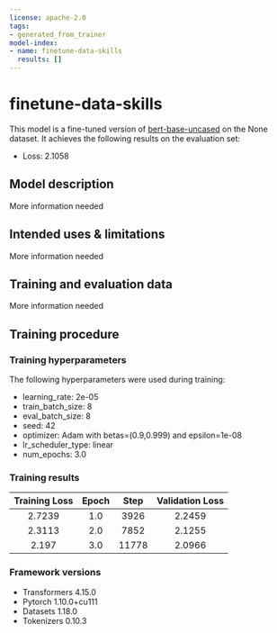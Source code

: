 ```yaml
---
license: apache-2.0
tags:
- generated_from_trainer
model-index:
- name: finetune-data-skills
  results: []
---
```


<!-- This model card has been generated automatically according to the information the Trainer had access to. You
should probably proofread and complete it, then remove this comment. -->

# finetune-data-skills

This model is a fine-tuned version of [bert-base-uncased](https://huggingface.co/bert-base-uncased) on the None dataset.
It achieves the following results on the evaluation set:
- Loss: 2.1058

## Model description

More information needed

## Intended uses & limitations

More information needed

## Training and evaluation data

More information needed

## Training procedure

### Training hyperparameters

The following hyperparameters were used during training:
- learning_rate: 2e-05
- train_batch_size: 8
- eval_batch_size: 8
- seed: 42
- optimizer: Adam with betas=(0.9,0.999) and epsilon=1e-08
- lr_scheduler_type: linear
- num_epochs: 3.0

### Training results

| Training Loss | Epoch | Step  | Validation Loss |
|:-------------:|:-----:|:-----:|:---------------:|
| 2.7239        | 1.0   | 3926  | 2.2459          |
| 2.3113        | 2.0   | 7852  | 2.1255          |
| 2.197         | 3.0   | 11778 | 2.0966          |


### Framework versions

- Transformers 4.15.0
- Pytorch 1.10.0+cu111
- Datasets 1.18.0
- Tokenizers 0.10.3
